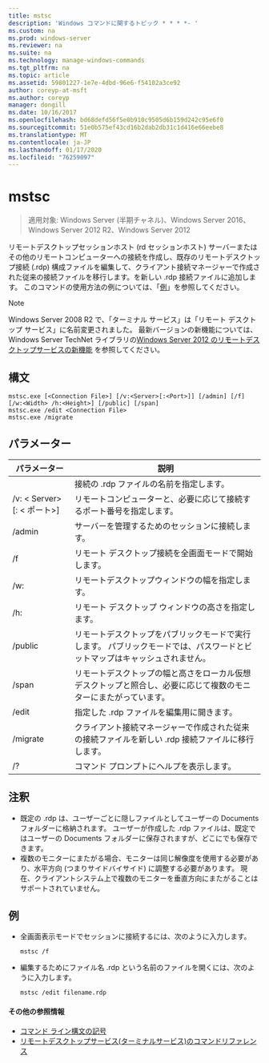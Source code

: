 ```yaml
---
title: mstsc
description: 'Windows コマンドに関するトピック * * * *- '
ms.custom: na
ms.prod: windows-server
ms.reviewer: na
ms.suite: na
ms.technology: manage-windows-commands
ms.tgt_pltfrm: na
ms.topic: article
ms.assetid: 59801227-1e7e-4dbd-96e6-f54102a3ce92
author: coreyp-at-msft
ms.author: coreyp
manager: dongill
ms.date: 10/16/2017
ms.openlocfilehash: bd68defd56f5e0b910c9505d6b159d242c95e6f0
ms.sourcegitcommit: 51e0b575ef43cd16b2dab2db31c1d416e66eebe8
ms.translationtype: MT
ms.contentlocale: ja-JP
ms.lasthandoff: 01/17/2020
ms.locfileid: "76259097"
---
```

# <a name="mstsc"></a>mstsc

>適用対象: Windows Server (半期チャネル)、Windows Server 2016、Windows Server 2012 R2、Windows Server 2012

リモートデスクトップセッションホスト (rd セッションホスト) サーバーまたはその他のリモートコンピューターへの接続を作成し、既存のリモートデスクトップ接続 (.rdp) 構成ファイルを編集して、クライアント接続マネージャーで作成された従来の接続ファイルを移行します。を新しい .rdp 接続ファイルに追加します。
このコマンドの使用方法の例については、「[例](#BKMK_examples)」を参照してください。
> [!NOTE]
> Windows Server 2008 R2 で、「ターミナル サービス」は「リモート デスクトップ サービス」に名前変更されました。 最新バージョンの新機能については、Windows Server TechNet ライブラリの[Windows Server 2012 のリモートデスクトップサービスの新機能](https://technet.microsoft.com/library/hh831527) を参照してください。

## <a name="syntax"></a>構文
```
mstsc.exe [<Connection File>] [/v:<Server>[:<Port>]] [/admin] [/f] [/w:<Width> /h:<Height>] [/public] [/span]
mstsc.exe /edit <Connection File>
mstsc.exe /migrate
```

## <a name="parameters"></a>パラメーター

|        パラメーター        |                                                         説明                                                         |
|-------------------------|-----------------------------------------------------------------------------------------------------------------------------|
|    <Connection File>    |                                   接続の .rdp ファイルの名前を指定します。                                    |
|  /v: < Server\>[: < ポート\>] |                リモートコンピューターと、必要に応じて接続するポート番号を指定します。                 |
|         /admin          |                                   サーバーを管理するためのセッションに接続します。                                   |
|           /f            |                                    リモート デスクトップ接続を全画面モードで開始します。                                    |
|       /w:<Width>        |                                      リモートデスクトップウィンドウの幅を指定します。                                      |
|       /h:<Height>       |                                     リモート デスクトップ ウィンドウの高さを指定します。                                      |
|         /public         |                  リモートデスクトップをパブリックモードで実行します。 パブリックモードでは、パスワードとビットマップはキャッシュされません。                  |
|          /span          | リモートデスクトップの幅と高さをローカル仮想デスクトップと照合し、必要に応じて複数のモニターにまたがっています。 |
| /edit <Connection File> |                                         指定した .rdp ファイルを編集用に開きます。                                          |
|        /migrate         |       クライアント接続マネージャーで作成された従来の接続ファイルを新しい .rdp 接続ファイルに移行します。       |
|           /?            |                                            コマンド プロンプトにヘルプを表示します。                                             |

## <a name="remarks"></a>注釈
-   既定の .rdp は、ユーザーごとに隠しファイルとしてユーザーの Documents フォルダーに格納されます。 ユーザーが作成した .rdp ファイルは、既定ではユーザーの Documents フォルダーに保存されますが、どこにでも保存できます。
-   複数のモニターにまたがる場合、モニターは同じ解像度を使用する必要があり、水平方向 (つまりサイドバイサイド) に調整する必要があります。 現在、クライアントシステム上で複数のモニターを垂直方向にまたがることはサポートされていません。

## <a name="BKMK_examples"></a>例
-   全画面表示モードでセッションに接続するには、次のように入力します。
    ```
    mstsc /f
    ```
-   編集するためにファイル名 .rdp という名前のファイルを開くには、次のように入力します。
    ```
    mstsc /edit filename.rdp
    ```

#### <a name="additional-references"></a>その他の参照情報
-   [コマンド ライン構文の記号](command-line-syntax-key.md)
-   [リモートデスクトップサービス&#40;ターミナルサービス&#41;のコマンドリファレンス](remote-desktop-services-terminal-services-command-reference.md)
